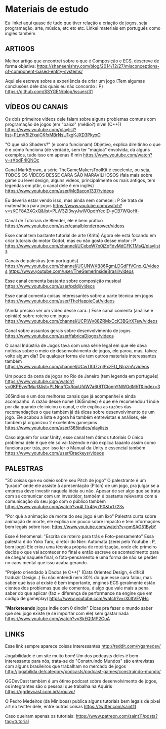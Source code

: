 # Materiais de estudo

Eu linkei aqui quase de tudo que tiver relação a criação de jogos, seja programação, arte, música, etc etc etc. Linkei materiais em português como inglês também.


## ARTIGOS

Melhor artigo que encontrei sobre o que é Composição e ECS, descreve de forma objetiva:
https://shaneenishry.com/blog/2014/12/27/misconceptions-of-component-based-entity-systems/

Aqui ele escreve sobre a experiência de criar um jogo (Tem algumas conclusões dele das quais eu não concordo : P)
https://github.com/SSYGEN/blog/issues/31


## VÍDEOS OU CANAIS

Os dois primeiros vídeos dele falam sobre alguns problemas comuns com programação de jogos (em "baixo" (médio?) nível (C++))
https://www.youtube.com/playlist?list=PLmV5I2fxaiCKfxMBrNsU1kgKJXD3PkyxO

"O que são Shaders?" (e como funcionam)
Objetivo, explica direitinho o que é e como funciona (de verdade, sem ter "mágica" envolvida, dá alguns exemplos, tudo isso em apenas 6 min 
https://www.youtube.com/watch?v=sXbdF4KjNOc

Canal MarkBrown, a série TheGameMakersToolKit é excelente, ou seja,
TODOS OS VÍDEOS DESSE CARA SÃO MARAVILHOSOS
(fala mais sobre game ou level design, alguns vídeos, principalmente os mais antigos, tem legendas em ptbr, o canal dele é em inglês)
https://www.youtube.com/user/McBacon1337/videos

Eu deveria estar vendo isso, mas ainda nem comecei : P
Se trata de matemática para jogos
https://www.youtube.com/watch?v=sKCF8A3XGxQ&list=PLW3Zl3wyJwWOpdhYedlD-yCB7WQoHf-

Canal de Tutoriais de Blender, ele é bem prático
https://www.youtube.com/user/canalblenderpower/videos

Esse canal tem bastante tutorial de arte (Krita)
Agora ele está focando em criar tutorais do motor Godot, mas eu não gosto desse motor : P
https://www.youtube.com/channel/UCxboW7x0jZqFdvMdCFKTMsQ/playlists


Canais de palestras (em português)
https://www.youtube.com/channel/UCUNWXB86RgmLDGdFfVCnx_Q/videos
https://www.youtube.com/user/TheGamerInsideBrasil/videos

Esse canal comenta bastante sobre composição musical
https://www.youtube.com/user/pxldj/videos

Esse canal comenta coisas interessantes sobre a parte técnica em jogos
https://www.youtube.com/user/TheHappieCat/videos

(Ainda preciso ver um vídeo desse cara..)
Esse canal comenta (análise e opinião) sobre roteiro em jogos
https://www.youtube.com/channel/UCPlWv88ZRMxCcK3BGjrX7ew/videos

Canal sobre assuntos gerais sobre desenvolvimento de jogos
https://www.youtube.com/user/fabricaDjogos/videos

O canal Indústria de Jogos tava com uma série legal em que ele dava notícias sobre o meio de desenvolvimento de jogos, ele parou, mas, talvez volte algum dia? De qualquer forma ele tem outros materiais interessantes também
https://www.youtube.com/channel/UCwTIfd7zrjlPxzEU_NlqznA/videos

Um pouco da cena de jogos no Rio de Janeiro (tem legenda em português)
https://www.youtube.com/watch?v=0KPEywfMurI&list=PLNnqfCxRqxUfdW7a6t8TCIonpYNWOdMhT&index=3

365indies é um dos melhores canais que já acompanhei e ainda acompanho.
A razão desse nome (365indies) é que ele recomendou 1 indie por dia quando ele iniciou o canal, e ele explica as razões das recomendações o que também já dá dicas sobre desenvolvimento de um jogo.
Ele acabou a lista e agora há também entrevistas e análises, ele também já organizou 2 excelentes gamejams
https://www.youtube.com/user/365indies/playlists

Caso alguém for usar Unity, esse canal tem ótimos tutoriais
O único problema dele é que ele só vai fazendo e não explica taaanto assim como funciona por trás, por isso ler o Manual da Unity é essencial também
https://www.youtube.com/user/Brackeys/videos

## PALESTRAS

"30 coisas que eu odeio sobre seu Pitch de jogo"
O palestrante é um "jurado" onde ele assiste à apresentação (Pitch) de um jogo, pra julgar se a empresa deve investir naquela ideia ou não.
Apesar de ser algo que se trata com se comunicar com um investidor, também é bastante relevante com a comunicação do seu jogo com o público também
https://www.youtube.com/watch?v=4LTtr45y7P0&t=1723s

"Por quê a animação de morte do seu jogo é um lixo"
Palestra curta sobre animação de morte, ele explica um pouco sobre impacto e tem informações bem legais sobre isso.
https://www.youtube.com/watch?v=pmSAG51BybY

Esse é fenomenal:
"Escrita de roteiro para trás e Foto-pensamento"
Essa palestra é do Yoko Taro, diretor do Nier: Automata (zerei pelo Youtube : P, bom jogo)
Ele criou uma técnica própria de roteirização, onde ele primeiro decide o que vai acontecer no final e então escreve os acontecimento para se chegar naquele final, o foto-pensamento é uma forma de não se perder no caos mental que isso acaba gerando.

"Projeto oriendado à Dados (e C++)" (Data Oriented Design, é difícil traduzir Design..)
Eu não entendi nem 30% do que esse cara falou, mas saber que isso aí existe é bem importante, engines ECS geralmente estão cientes dos problemas que ele comentou, é algo que vale mais a pena saber do que aplicar (faz + diferença de performance na engine que em código de gameplay)
https://www.youtube.com/watch?v=rX0ItVEVjHc

"__Marketeando__ jogos indie com 0 dindin"
Dicas pra fazer o mundo saber que seu jogo existe (e se importar com ele) sem gastar nada
https://www.youtube.com/watch?v=SkEQtMP2CuA


## LINKS

Esse link sempre aparece coisas interessantes
http://reddit.com/r/gamedev/

Jogabilidade é um site muito bom! Um dos podcasts deles é bem interessante para nós, trata-se do "Construindo Mundos" são entrevistas com alguns brasileiros que trabalham no mercado de jogos
http://jogabilida.de/category/podcasts/podcast-games/construindo-mundo/

GGDevCast também é um ótimo podcast sobre desenvolvimento de jogos, os integrantes são o pessoal que trabalha na Aquiris
https://ggdevcast.com.br/arquivo/

O Pedro Medeiros (da Miniboss) publica alguns tutoriais bem legais de pixel art no twitter dele, entre outras coisas
https://twitter.com/saint11

Caso queiram apenas os tutoriais:
https://www.patreon.com/saint11/posts?tag=tutorial
